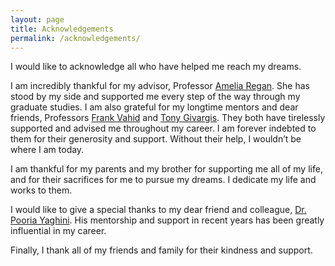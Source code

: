 ```yaml
---
layout: page
title: Acknowledgements
permalink: /acknowledgements/
---
```


I would like to acknowledge all who have helped me reach my dreams.

I am incredibly thankful for my advisor, Professor [Amelia Regan](http://faculty.sites.uci.edu/aregan/). She has stood by my side and supported me every step of the way through my graduate studies. I am also grateful for my longtime mentors and dear friends, Professors [Frank Vahid](http://www.cs.ucr.edu/~vahid/) and [Tony Givargis](https://www.ics.uci.edu/~givargis/). They both have tirelessly supported and advised me throughout my career. I am forever indebted to them for their generosity and support. Without their help, I wouldn’t be where I am today.

I am thankful for my parents and my brother for supporting me all of my life, and for their sacrifices for me to pursue my dreams. I dedicate my life and works to them.

I would like to give a special thanks to my dear friend and colleague, [Dr. Pooria Yaghini](http://newport.eecs.uci.edu/~pooriam/). His mentorship and support in recent years has been greatly influential in my career.

Finally, I thank all of my friends and family for their kindness and support.
